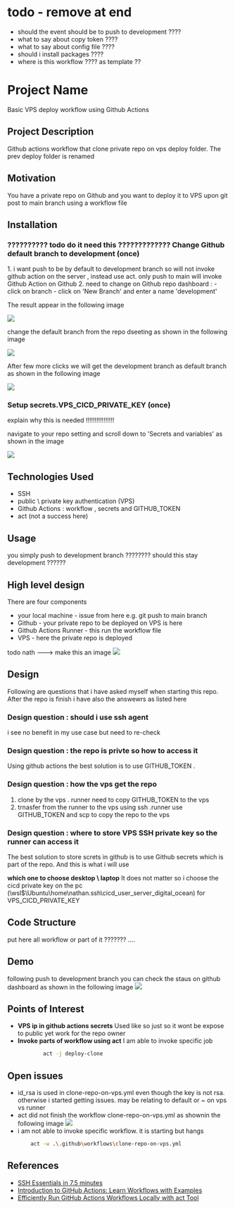 <h1>todo - remove at end</h1>
<ul>
<li>should the event should be to push to development  ????</li>
<li>what to say about copy token ????</li>
<li>what to say about config file ????</li>
<li>should i install packages ????</li>
<li>where is this workflow ???? as template ?? </li>
</ul>


<h1>Project Name</h1>
Basic VPS deploy workflow using Github Actions

<h2>Project Description</h2>
Github actions workflow that clone private repo on vps deploy folder. The prev deploy folder is renamed  

<h2>Motivation</h2>
You have a private repo on Github and you want to deploy it to VPS upon git post to main branch using a workflow file

<h2>Installation</h2>

<h3>?????????? todo do it need this ????????????? Change Github default branch to development (once)</h3>
1. i want push to be by default to development branch so will not invoke github action on the server , instead use act. only push to main will invoke Github Action on Github
2. need to change on Github repo dashboard :
- click on branch
- click on 'New Branch' and enter a name 'development'
  
The result appear in the following image

<img src='./figs/created-development-branch-on-github-dashboard.png'/>

change the default branch from the repo dseeting as shown in the following image

<img src='./figs/change-default-branch.png'/>

After few more clicks we will get the development branch as default branch as shown in the following image

<img src='./figs/development-is-default-branch.png'>

<h3>Setup secrets.VPS_CICD_PRIVATE_KEY (once)</h3>
explain why this is needed !!!!!!!!!!!!!!!!

navigate to your repo setting and scroll down to 'Secrets and variables' as shown in the image

<img src='./figs/setting-secrets.png'>



<h2>Technologies Used</h2>
<ul>
<li>SSH</li>
 <li>public \ private key authentication (VPS)</li>
<li>Github Actions : workflow , secrets and GITHUB_TOKEN</li>
<li>act (not a success here)</li>
</ul>


<h2>Usage</h2>
you simply push to development branch ???????? should this stay development ??????


<h2>High level design</h2>
There are four components
<ul>
<li>your local machine - issue from here e.g. git push to main branch</li>
<li>Github - your private repo to be deployed on VPS is here</li>
<li>Github Actions Runner - this run the workflow file</li>
<li>VPS - here the private repo is deployed</li>

</ul>
todo nath ---> make this an image
<img src='./figs/high-level-schema.drawio'/>

<h2>Design</h2>

Following are questions that i have asked myself when starting this repo. After the repo is finish i have also the answewrs as listed here

<h3>Design question : should i use ssh agent</h3>
i see no benefit in my use case but need to re-check

<h3>Design question : the repo is privte so how to access it</h3>
Using github actions the best solution is to use GITHUB_TOKEN .

<h3>Design question : how the vps get the repo</h3>

<ol>
<li>clone by the vps . runner need to copy GITHUB_TOKEN to the vps</li>
<li>trnasfer from the runner to the vps using ssh .runner use GITHUB_TOKEN and scp to copy the repo to the vps</li>
</ol>



<h3>Design question : where to store VPS SSH private key so the runner can access it </h3>
The best solution to store screts in github is to use Github secrets which is part of the repo. And this is what i will use

<strong>which one to choose desktop \ laptop</strong>
It does not matter so i choose the cicd private key on the pc (\\wsl$\Ubuntu\home\nathan\.ssh\cicd_user_server_digital_ocean) for VPS_CICD_PRIVATE_KEY 

<h2>Code Structure</h2>
put here all workflow or part of it ???????
....

<h2>Demo</h2>
following push to development branch you can check the staus on github dashboard as shown in the following image

<img src='./figs/deploy-clone-success.png'/>

<h2>Points of Interest</h2>
<ul>
<li><strong>VPS ip in github actions secrets</strong>
Used like so just so it wont be expose to public yet work for the repo owner
</li>

<li><strong>Invoke parts of workflow using act</strong>
I am able to invoke specific job

```bash
        act -j deploy-clone
```

</li>
   
</ul>

<h2>Open issues</h2>
<ul>
<li>id_rsa is used in clone-repo-on-vps.yml even though the key is not rsa. otherwise i started getting issues. may be relating to default or ~ on vps vs runner</li>
 <li>act did not finish the workflow clone-repo-on-vps.yml as shownin the following image
 
 <img src='./figs/act-fails.png'/>

 </li>
 <li>i am not able to invoke specific workflow. it is starting but hangs

```bash
    act -w .\.github\workflows\clone-repo-on-vps.yml
```   
</li>
</ul>

<h2>References</h2>
<ul>
    <li><a href='https://www.youtube.com/watch?v=R48-UaZ4q1k'>SSH Essentials in 7.5 minutes </a></li>
    <li><a href='https://youtu.be/x239z6DdE0A?si=Di81DK0RrphVxkmZ'>Introduction to GitHub Actions: Learn Workflows with Examples</a></li>
    <li><a href='https://youtu.be/Mir-uLSQmwA?si=IYPgxQBjJOLtvGod'>Efficiently Run GitHub Actions Workflows Locally with act Tool </a></li>
    
</ul>
